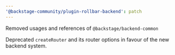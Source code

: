 ```yaml
---
'@backstage-community/plugin-rollbar-backend': patch
---
```


Removed usages and references of `@backstage/backend-common`

Deprecated `createRouter` and its router options in favour of the new backend system.

